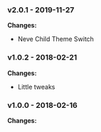
 ### v2.0.1 - 2019-11-27 
 **Changes:** 
 * Neve Child Theme Switch
 
 ### v1.0.2 - 2018-02-21 
 **Changes:** 
 * Little tweaks
 
 ### v1.0.0 - 2018-02-16 
 **Changes:** 
  
